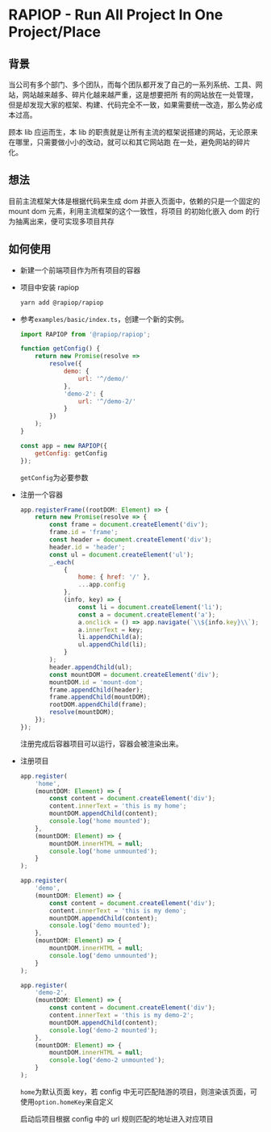 # RAPIOP - Run All Project In One Project/Place

## 背景

当公司有多个部门、多个团队，而每个团队都开发了自己的一系列系统、工具、网站，网站越来越多、碎片化越来越严重，这是想要把所
有的网站放在一处管理，但是却发现大家的框架、构建、代码完全不一致，如果需要统一改造，那么势必成本过高。

顾本 lib 应运而生，本 lib 的职责就是让所有主流的框架说搭建的网站，无论原来在哪里，只需要做小小的改动，就可以和其它网站跑
在一处，避免网站的碎片化。

## 想法

目前主流框架大体是根据代码来生成 dom 并嵌入页面中，依赖的只是一个固定的 mount dom 元素，利用主流框架的这个一致性，将项目
的初始化嵌入 dom 的行为抽离出来，便可实现多项目共存

## 如何使用

-   新建一个前端项目作为所有项目的容器
-   项目中安装 rapiop

    ```sh
    yarn add @rapiop/rapiop
    ```

-   参考`examples/basic/index.ts`，创建一个新的实例。

    ```js
    import RAPIOP from '@rapiop/rapiop';

    function getConfig() {
        return new Promise(resolve =>
            resolve({
                demo: {
                    url: '^/demo/'
                },
                'demo-2': {
                    url: '^/demo-2/'
                }
            })
        );
    }

    const app = new RAPIOP({
        getConfig: getConfig
    });
    ```

    `getConfig`为必要参数

-   注册一个容器

    ```js
    app.registerFrame((rootDOM: Element) => {
        return new Promise(resolve => {
            const frame = document.createElement('div');
            frame.id = 'frame';
            const header = document.createElement('div');
            header.id = 'header';
            const ul = document.createElement('ul');
            _.each(
                {
                    home: { href: '/' },
                    ...app.config
                },
                (info, key) => {
                    const li = document.createElement('li');
                    const a = document.createElement('a');
                    a.onclick = () => app.navigate(`\\${info.key}\\`);
                    a.innerText = key;
                    li.appendChild(a);
                    ul.appendChild(li);
                }
            );
            header.appendChild(ul);
            const mountDOM = document.createElement('div');
            mountDOM.id = 'mount-dom';
            frame.appendChild(header);
            frame.appendChild(mountDOM);
            rootDOM.appendChild(frame);
            resolve(mountDOM);
        });
    });
    ```

    注册完成后容器项目可以运行，容器会被渲染出来。

-   注册项目

    ```js
    app.register(
        'home',
        (mountDOM: Element) => {
            const content = document.createElement('div');
            content.innerText = 'this is my home';
            mountDOM.appendChild(content);
            console.log('home mounted');
        },
        (mountDOM: Element) => {
            mountDOM.innerHTML = null;
            console.log('home unmounted');
        }
    );

    app.register(
        'demo',
        (mountDOM: Element) => {
            const content = document.createElement('div');
            content.innerText = 'this is my demo';
            mountDOM.appendChild(content);
            console.log('demo mounted');
        },
        (mountDOM: Element) => {
            mountDOM.innerHTML = null;
            console.log('demo unmounted');
        }
    );

    app.register(
        'demo-2',
        (mountDOM: Element) => {
            const content = document.createElement('div');
            content.innerText = 'this is my demo-2';
            mountDOM.appendChild(content);
            console.log('demo-2 mounted');
        },
        (mountDOM: Element) => {
            mountDOM.innerHTML = null;
            console.log('demo-2 unmounted');
        }
    );
    ```

    `home`为默认页面 key，若 config 中无可匹配陆游的项目，则渲染该页面，可使用`option.homeKey`来自定义

    启动后项目根据 config 中的 url 规则匹配的地址进入对应项目
